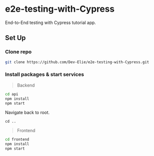 # e2e-testing-with-Cypress
End-to-End testing with Cypress tutorial app.

## Set Up

### Clone repo
```bash
git clone https://github.com/Dev-Elie/e2e-testing-with-Cypress.git
```

### Install packages & start services
> Backend

```bash
cd api
npm install
npm start
```
Navigate back to root.

```
cd ..
```
> Frontend
```bash
cd frontend
npm install
npm start
```



